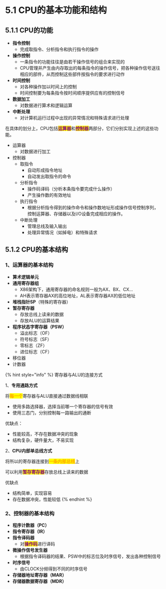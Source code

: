 # 5.1 CPU的基本功能和结构

## 5.1.1 CPU的功能

* **指令控制**
  * 完成取指令、分析指令和执行指令的操作
* **操作控制**
  * 一条指令的功能往往是由若干操作信号的组合来实现的
  * CPU管理并产生由内存取出的每条指令的操作信号，把各种操作信号送往相应的部件，从而控制这些部件按指令的要求进行动作
* **时间控制**
  * 对各种操作加以时间上的控制
  * 时间控制要为每条指令按时间顺序提供应有的控制信号
* **数据加工**
  * 对数据进行算术和逻辑运算
* **中断处理**
  * 对计算机运行过程中出现的异常情况和特殊请求进行处理

在具体的划分上，CPU包括<mark style="color:purple;">**运算器**</mark>和<mark style="color:purple;">**控制器**</mark>两部分，它们分别实现上述的这些功能。

* 运算器
  * 对数据进行加工
* 控制器
  * 取指令
    * 自动形成指令地址
    * 自动发出取指令的命令
  * 分析指令
    * 操作码译码（分析本条指令要完成什么操作）
    * 产生操作数的有效地址
  * 执行指令
    * 根据分析指令得到的操作命令和操作数地址形成操作信号控制序列，控制运算器、存储器以及I/O设备完成相应的操作。 
  * 中断处理
    * 管理总线及输入输出
    * 处理异常情况（如掉电）和特殊请求

## 5.1.2 CPU的基本结构

### 1、运算器的基本结构

* **算术逻辑单元**
* **通用寄存器组**
  * X86架构下，通用寄存器的命名规则一般为AX、BX、CX…
  * AH表示寄存器AX的高位地址，AL表示寄存器AX的低位地址
* **堆栈指针SP**（特殊的寄存器）
* **暂存寄存器**
  * 存放总线上读来的数据
  * 存放ALU的运算结果
* **程序状态字寄存器（PSW）**
  * 溢出标志（OF）
  * 符号标志（SF）
  * 零标志（ZF）
  * 进位标志（CF）
* 移位器
* 计数器

{% hint style="info" %}
寄存器与ALU的连接方式

1、**专用通路方式**

将<mark style="color:orange;">**每一个**</mark>寄存器与ALU直接通过数据线相联

* 使用多路选择器，选择当前哪一个寄存器的信号有效
* 使用三态门，分别控制每一路输出的通断

优缺点：

* 性能较高，不存在数据冲突的现象
* 结构复杂，硬件量大，不易实现

2、**CPU内部单总线方式**

将所以的寄存器连接到<mark style="color:orange;">**一条内部总线**</mark>上

可以利用<mark style="color:purple;">**暂存寄存器**</mark>存放总线上读来的数据

优缺点

* 结构简单，实现容易
* 存在数据冲突，性能较低
{% endhint %}

### 2、控制器的基本结构

* **程序计数器（PC）**
* **指令寄存器（IR）**
* **指令译码器**
  * 对<mark style="color:purple;">**操作码**</mark>进行译码
* **微操作信号发生器**
  * 根据指令译码器的结果、PSW中的标志位及时序信号，发出各种控制信号
* **时序信号**
  * 由CLOCK分频得到不同的时序信号
* **存储器地址寄存器（MAR）**
* **存储器数据寄存器（MDR）**
